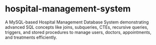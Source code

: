 # hospital-management-system
A MySQL-based Hospital Management Database System demonstrating advanced SQL concepts like joins, subqueries, CTEs, recursive queries, triggers, and stored procedures to manage users, doctors, appointments, and treatments efficiently.
